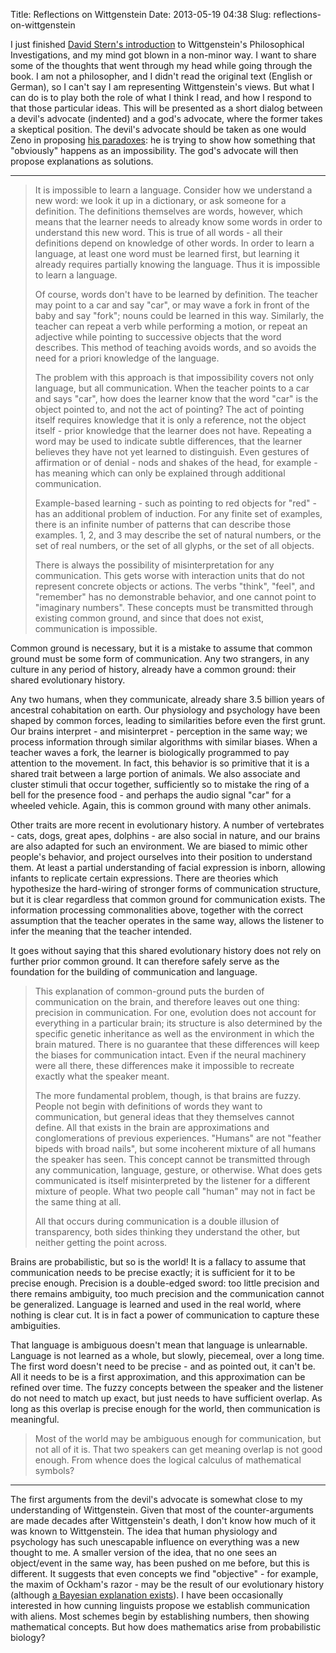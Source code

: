 Title: Reflections on Wittgenstein
Date: 2013-05-19 04:38
Slug: reflections-on-wittgenstein

I just finished [David Stern's
introduction](http://www.goodreads.com/book/show/393801.Wittgenstein_s_Philosophical_Investigations)
to Wittgenstein's Philosophical Investigations, and my mind got blown in
a non-minor way. I want to share some of the thoughts that went through
my head while going through the book. I am not a philosopher, and I
didn't read the original text (English or German), so I can't say I am
representing Wittgenstein's views. But what I can do is to play both the
role of what I think I read, and how I respond to that those particular
ideas. This will be presented as a short dialog between a devil's
advocate (indented) and a god's advocate, where the former takes a
skeptical position. The devil's advocate should be taken as one would
Zeno in proposing [his
paradoxes](http://en.wikipedia.org/wiki/Zeno%27s_paradoxes): he is
trying to show how something that "obviously" happens as an
impossibility. The god's advocate will then propose explanations as
solutions.

------------------------------------------------------------------------

> It is impossible to learn a language. Consider how we understand a new
> word: we look it up in a dictionary, or ask someone for a definition.
> The definitions themselves are words, however, which means that the
> learner needs to already know some words in order to understand this
> new word. This is true of all words - all their definitions depend on
> knowledge of other words. In order to learn a language, at least one
> word must be learned first, but learning it already requires partially
> knowing the language. Thus it is impossible to learn a language.
>
> Of course, words don't have to be learned by definition. The teacher
> may point to a car and say "car", or may wave a fork in front of the
> baby and say "fork"; nouns could be learned in this way. Similarly,
> the teacher can repeat a verb while performing a motion, or repeat an
> adjective while pointing to successive objects that the word
> describes. This method of teaching avoids words, and so avoids the
> need for a priori knowledge of the language.
>
> The problem with this approach is that impossibility covers not only
> language, but all communication. When the teacher points to a car and
> says "car", how does the learner know that the word "car" is the
> object pointed to, and not the act of pointing? The act of pointing
> itself requires knowledge that it is only a reference, not the object
> itself - prior knowledge that the learner does not have. Repeating a
> word may be used to indicate subtle differences, that the learner
> believes they have not yet learned to distinguish. Even gestures of
> affirmation or of denial - nods and shakes of the head, for example -
> has meaning which can only be explained through additional
> communication.
>
> Example-based learning - such as pointing to red objects for "red" -
> has an additional problem of induction. For any finite set of
> examples, there is an infinite number of patterns that can describe
> those examples. 1, 2, and 3 may describe the set of natural numbers,
> or the set of real numbers, or the set of all glyphs, or the set of
> all objects.
>
> There is always the possibility of misinterpretation for any
> communication. This gets worse with interaction units that do not
> represent concrete objects or actions. The verbs "think", "feel", and
> "remember" has no demonstrable behavior, and one cannot point to
> "imaginary numbers". These concepts must be transmitted through
> existing common ground, and since that does not exist, communication
> is impossible.

Common ground is necessary, but it is a mistake to assume that common
ground must be some form of communication. Any two strangers, in any
culture in any period of history, already have a common ground: their
shared evolutionary history.

Any two humans, when they communicate, already share 3.5 billion years
of ancestral cohabitation on earth. Our physiology and psychology have
been shaped by common forces, leading to similarities before even the
first grunt. Our brains interpret - and misinterpret - perception in the
same way; we process information through similar algorithms with similar
biases. When a teacher waves a fork, the learner is biologically
programmed to pay attention to the movement. In fact, this behavior is
so primitive that it is a shared trait between a large portion of
animals. We also associate and cluster stimuli that occur together,
sufficiently so to mistake the ring of a bell for the presence food -
and perhaps the audio signal "car" for a wheeled vehicle. Again, this is
common ground with many other animals.

Other traits are more recent in evolutionary history. A number of
vertebrates - cats, dogs, great apes, dolphins - are also social in
nature, and our brains are also adapted for such an environment. We are
biased to mimic other people's behavior, and project ourselves into
their position to understand them. At least a partial understanding of
facial expression is inborn, allowing infants to replicate certain
expressions. There are theories which hypothesize the hard-wiring of
stronger forms of communication structure, but it is clear regardless
that common ground for communication exists. The information processing
commonalities above, together with the correct assumption that the
teacher operates in the same way, allows the listener to infer the
meaning that the teacher intended.

It goes without saying that this shared evolutionary history does not
rely on further prior common ground. It can therefore safely serve as
the foundation for the building of communication and language.

> This explanation of common-ground puts the burden of communication on
> the brain, and therefore leaves out one thing: precision in
> communication. For one, evolution does not account for everything in a
> particular brain; its structure is also determined by the specific
> genetic inheritance as well as the environment in which the brain
> matured. There is no guarantee that these differences will keep the
> biases for communication intact. Even if the neural machinery were all
> there, these differences make it impossible to recreate exactly what
> the speaker meant.
>
> The more fundamental problem, though, is that brains are fuzzy. People
> not begin with definitions of words they want to communication, but
> general ideas that they themselves cannot define. All that exists in
> the brain are approximations and conglomerations of previous
> experiences. "Humans" are not "feather bipeds with broad nails", but
> some incoherent mixture of all humans the speaker has seen. This
> concept cannot be transmitted through any communication, language,
> gesture, or otherwise. What does gets communicated is itself
> misinterpreted by the listener for a different mixture of people. What
> two people call "human" may not in fact be the same thing at all.
>
> All that occurs during communication is a double illusion of
> transparency, both sides thinking they understand the other, but
> neither getting the point across.

Brains are probabilistic, but so is the world! It is a fallacy to assume
that communication needs to be precise exactly; it is sufficient for it
to be precise enough. Precision is a double-edged sword: too little
precision and there remains ambiguity, too much precision and the
communication cannot be generalized. Language is learned and used in the
real world, where nothing is clear cut. It is in fact a power of
communication to capture these ambiguities.

That language is ambiguous doesn't mean that language is unlearnable.
Language is not learned as a whole, but slowly, piecemeal, over a long
time. The first word doesn't need to be precise - and as pointed out, it
can't be. All it needs to be is a first approximation, and this
approximation can be refined over time. The fuzzy concepts between the
speaker and the listener do not need to match up exact, but just needs
to have sufficient overlap. As long as this overlap is precise enough
for the world, then communication is meaningful.

> Most of the world may be ambiguous enough for communication, but not
> all of it is. That two speakers can get meaning overlap is not good
> enough. From whence does the logical calculus of mathematical symbols?

------------------------------------------------------------------------

The first arguments from the devil's advocate is somewhat close to my
understanding of Wittgenstein. Given that most of the counter-arguments
are made decades after Wittgenstein's death, I don't know how much of it
was known to Wittgenstein. The idea that human physiology and psychology
has such unescapable influence on everything was a new thought to me. A
smaller version of the idea, that no one sees an object/event in the
same way, has been pushed on me before, but this is different. It
suggests that even concepts we find "objective" - for example, the maxim
of Ockham's razor - may be the result of our evolutionary history
(although [a Bayesian explanation
exists](http://www.johndcook.com/blog/2011/01/12/occams-razor-bayes-theorem/)).
I have been occasionally interested in how cunning linguists propose we
establish communication with aliens. Most schemes begin by establishing
numbers, then showing mathematical concepts. But how does mathematics
arise from probabilistic biology?

